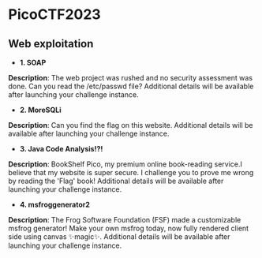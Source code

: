 # **PicoCTF2023**
## **Web exploitation**
* **1. SOAP**

**Description**: 
The web project was rushed and no security assessment was done. Can you read the /etc/passwd file?
Additional details will be available after launching your challenge instance.


* **2. MoreSQLi**

**Description**: 
Can you find the flag on this website.
Additional details will be available after launching your challenge instance.

* **3. Java Code Analysis!?!**

**Description**: 
BookShelf Pico, my premium online book-reading service.I believe that my website is super secure. I challenge you to prove me wrong by reading the 'Flag' book!
Additional details will be available after launching your challenge instance.

* **4. msfroggenerator2**

**Description**:
The Frog Software Foundation (FSF) made a customizable msfrog generator! Make your own msfrog today, now fully rendered client side using canvas ✨magic✨.
Additional details will be available after launching your challenge instance.